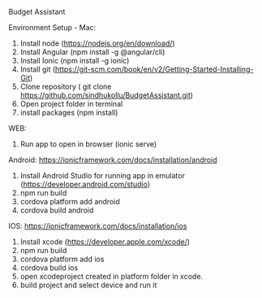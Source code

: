Budget Assistant

Environment Setup - Mac:

1) Install node (https://nodejs.org/en/download/)
2) Install Angular (npm install -g @angular/cli)
3) Install Ionic (npm install -g ionic)
4) Install git (https://git-scm.com/book/en/v2/Getting-Started-Installing-Git)
5) Clone repository ( git clone https://github.com/sindhukollu/BudgetAssistant.git)
6) Open project folder in terminal
7) install packages (npm install)

WEB: 
1) Run app to open in browser (ionic serve)

Android:
https://ionicframework.com/docs/installation/android

1) Install Android Studio for running app in emulator (https://developer.android.com/studio)
2) npm run build
3) cordova platform add android
4) cordova build android

IOS:
https://ionicframework.com/docs/installation/ios

1) Install xcode (https://developer.apple.com/xcode/)
2) npm run build
3) cordova platform add ios
4) cordova build ios
5) open xcodeproject created in platform folder in xcode.
6) build project and select device and run it
